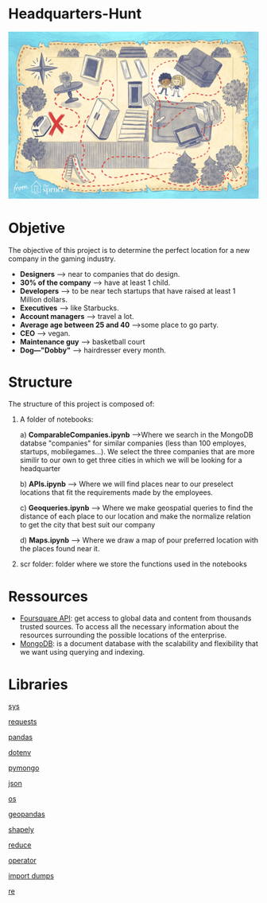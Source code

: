 # Headquarters-Hunt
![portada](indoor-treasure-hunt-for-children-1695332_FINAL-a9fabbdd08a14bfcbf9acb8ecae3a2f3.png)
# Objetive
The objective of this project is to determine the perfect location for a new company in the gaming industry. 

- **Designers** --> near to companies that do design.
- **30% of the company** --> have at least 1 child.
- **Developers** --> to be near tech startups that have raised at least 1 Million dollars.
- **Executives** --> like Starbucks.
- **Account managers** --> travel a lot.
- **Average age between 25 and 40** -->some place to go party.
- **CEO** --> vegan.
- **Maintenance guy** --> basketball court
- **Dog—"Dobby"** --> hairdresser every month. 

# Structure

The structure of this project is composed of:
 1. A folder of notebooks: 
    
    a) **ComparableCompanies.ipynb** -->Where we search in the MongoDB databse "companies" for similar companies (less than 100 employes, startups, mobilegames...). We select the three companies that are more similir to our own to get three cities in which we will be looking for a headquarter

    b) **APIs.ipynb** --> Where we will find places near to our preselect locations that fit the requirements made by the employees.

    c) **Geoqueries.ipynb** --> Where we make geospatial queries to find the distance of each place to our location and make the normalize relation to get the city that best suit our company

    d) **Maps.ipynb** --> Where we draw a map of pour preferred location with the places found near it.

 2. scr folder: folder where we store the functions used in the notebooks
 
 ###




# Ressources

-  [Foursquare API](https://foursquare.com/): get access to global data and  content from thousands trusted sources. To access all the necessary information about the resources surrounding the possible locations of the enterprise. 
- [MongoDB](https://www.mongodb.com/): is a document database with the scalability and flexibility that we want using querying and indexing.


# Libraries



[sys](https://docs.python.org/3/library/sys.html)

[requests](https://pypi.org/project/requests/2.7.0/)

[pandas](https://pandas.pydata.org/)

[dotenv](https://pypi.org/project/python-dotenv/)

[pymongo](https://www.mongodb.com/2)

[json](https://docs.python.org/3/library/json.html)

[os](https://docs.python.org/3/library/os.html)

[geopandas](https://geopandas.org/)

[shapely](https://pypi.org/project/Shapely/)

[reduce](https://docs.python.org/3/library/functools.html)

[operator](https://docs.python.org/3/library/operator.html)

[import dumps](https://pymongo.readthedocs.io/en/stable/api/bson/json_util.html)

[re](https://docs.python.org/3/library/re.html)